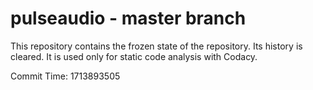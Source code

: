 # pulseaudio - master branch

This repository contains the frozen state of the repository.
Its history is cleared. It is used only for static code
analysis with Codacy.

Commit Time: 1713893505